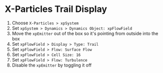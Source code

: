# X-Particles Trail Display

1. Choose `X-Particles > xpSystem`
2. Set `xpSystem > Dynamics > Dynamics Object: xpFlowField`
3. Move the `xpEmitter` out of the box so it's pointing from outside into the box
4. Set `xpFlowField > Display > Type: Trail`
5. Set `xpFlowField > Flow: Surface Flow`
6. Set `xpFlowField > Cell Size: 16`
7. Set `xpFlowField > Flow: Turbulence`
8. Disable the `xpEmitter` by toggling it off
